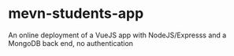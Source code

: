 # mevn-students-app
An online deployment of a VueJS app with NodeJS/Expresss and a MongoDB back end, no authentication
